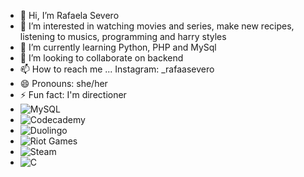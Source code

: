 - 👋 Hi, I’m Rafaela Severo
- 👀 I’m interested in watching movies and series, make new recipes, listening to musics, programming and harry styles
- 🌱 I’m currently learning Python, PHP and MySql
- 💞️ I’m looking to collaborate on backend
- 📫 How to reach me ... Instagram: _rafaasevero
- 😄 Pronouns: she/her
- ⚡ Fun fact: I'm directioner
- ![MySQL](https://img.shields.io/badge/mysql-4479A1.svg?style=for-the-badge&logo=mysql&logoColor=white)
- ![Codecademy](https://img.shields.io/badge/Codecademy-FFF0E5?style=for-the-badge&logo=codecademy&logoColor=1F243A)
- ![Duolingo](https://img.shields.io/badge/Duolingo-%234DC730.svg?style=for-the-badge&logo=Duolingo&logoColor=white)
- ![Riot Games](https://img.shields.io/badge/riotgames-D32936.svg?style=for-the-badge&logo=riotgames&logoColor=white)
- ![Steam](https://img.shields.io/badge/steam-%23000000.svg?style=for-the-badge&logo=steam&logoColor=white)
- ![C](https://img.shields.io/badge/c-%2300599C.svg?style=for-the-badge&logo=c&logoColor=white)

